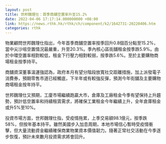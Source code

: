 ```yaml
---
layout: post
title: 世邦魏理仕：首季商舖空置率升至15.2%
date: 2022-04-06 17:17:14.000000000 +08:00
link: https://news.rthk.hk/rthk/ch/component/k2/1642731-20220406.htm
categories: rthk
---
```


物業顧問世邦魏理仕指出，今年首季商舖空置率按季回升0.8個百分點至15.2%，當中尖沙咀空置情況最嚴重，升至20.3%。季內核心區街舖租金按季跌5.9%。由於中環空置率相對較低，租金下行壓力相對較弱，按季跌5.6%。至於主要購物商場租金按季持平。

商舖資深董事溫運強認為，政府本月有望分階段放寬社交距離措施，加上派發電子消費券，預期零售市道已經觸底，下半年或有較強反彈，預測今年街舖及主要購物商場租金按年持平。

世邦魏理仕又預期，工廈市場繼續跑贏大市，倉庫及工廠租金今季有望保持上升趨勢，預計低空置率和持續租賃需求，將確保工業租金今年繼續上升，全年倉庫租金或升5%至10%。

投資市場方面，世邦魏理仕指，受疫情拖累，上季交易額98.1億元，按季跌58%，但按年基本持平。雖然美國步入加息周期，本地市場信心暫時受疫情衝擊，但大量流動資金繼續確保商業物業資本價值韌力。隨著正常社交活動在今季逐步恢復，預計未來數月投資需求將會回升。
